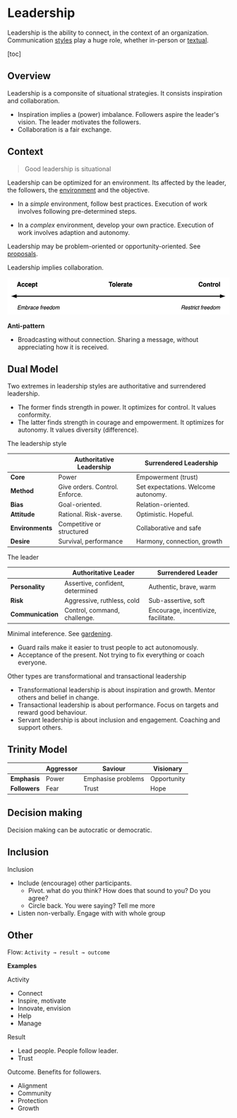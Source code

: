 # Leadership

Leadership is the ability to connect, in the context of an organization. Communication [styles](communication-styles.md) play a huge role, whether in-person or [textual](documentation.md).

[toc]

## Overview

Leadership is a componsite of situational strategies. It consists inspiration and collaboration.

- Inspiration implies a (power) imbalance. Followers aspire the leader's vision. The leader motivates the followers.
- Collaboration is a fair exchange.



## Context

> Good leadership is situational

Leadership can be optimized for an environment. Its affected by the leader, the followers, the [environment](https://en.wikipedia.org/wiki/Cynefin_framework) and the objective.

- In a *simple* environment, follow best practices. Execution of work involves following pre-determined steps.

- In a *complex* environment, develop your own practice. Execution of work involves adaption and autonomy.

Leadership may be problem-oriented or opportunity-oriented. See [proposals](proposals.md).



Leadership implies collaboration.

<img src="../img/scale-accept-tolerate-control.png" alt="scale-accept-tolerate-control" style="height:6em;" />



**Anti-pattern**

- Broadcasting without connection. Sharing a message, without appreciating how it is received.



## Dual Model

Two extremes in leadership styles are authoritative and surrendered leadership.

- The former finds strength in power. It optimizes for control. It values conformity. 
- The latter finds strength in courage and empowerment. It optimizes for autonomy. It values diversity (difference).



The leadership style

|                  | Authoritative Leadership       | Surrendered Leadership              |
| ---------------- | ------------------------------ | ----------------------------------- |
| **Core**         | Power                          | Empowerment (trust)                 |
| **Method**       | Give orders. Control. Enforce. | Set expectations. Welcome autonomy. |
| **Bias**         | Goal-oriented.                 | Relation-oriented.                  |
| **Attitude**     | Rational. Risk-averse.         | Optimistic. Hopeful.                |
| **Environments** | Competitive or structured      | Collaborative and safe              |
| **Desire**       | Survival, performance          | Harmony, connection, growth         |

The leader

|                   | Authoritative Leader             | Surrendered Leader                  |
| ----------------- | -------------------------------- | ----------------------------------- |
| **Personality**   | Assertive, confident, determined | Authentic, brave, warm              |
| **Risk**          | Aggressive, ruthless, cold       | Sub-assertive, soft                 |
| **Communication** | Control, command, challenge.     | Encourage, incentivize, facilitate. |



Minimal inteference. See [gardening](gardening.md).

- Guard rails make it easier to trust people to act autonomously.
- Acceptance of the present. Not trying to fix everything or coach everyone.



Other types are transformational and transactional leadership

- Transformational leadership is about inspiration and growth. Mentor others and belief in change.
- Transactional leadership is about performance. Focus on targets and reward good behaviour.
- Servant leadership is about inclusion and engagement. Coaching and support others.



## Trinity Model

|               | Aggressor | Saviour            | Visionary   |
| ------------- | --------- | ------------------ | ----------- |
| **Emphasis**  | Power     | Emphasise problems | Opportunity |
| **Followers** | Fear      | Trust              | Hope        |



## Decision making

Decision making can be autocratic or democratic.



## Inclusion

Inclusion

- Include (encourage) other participants. 
  - Pivot. what do you think? How does that sound to you? Do you agree?
  - Circle back. You were saying? Tell me more
- Listen non-verbally. Engage with with whole group



## Other

Flow: `Activity → result → outcome`

**Examples**

Activity

- Connect
- Inspire, motivate
- Innovate, envision
- Help
- Manage

Result

- Lead people. People follow leader.
- Trust

Outcome. Benefits for followers.

- Alignment
- Community
- Protection
- Growth